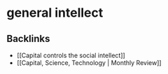 # general intellect



<a id="org24c989b"></a>

## Backlinks

-   [[Capital controls the social intellect]]
-   [[Capital, Science, Technology | Monthly Review]]
